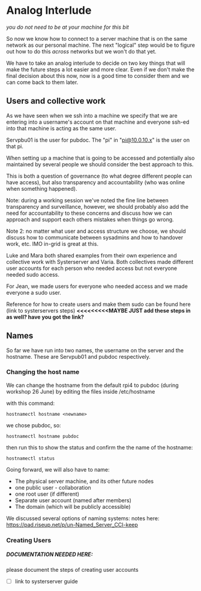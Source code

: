 # Analog Interlude
_you do not need to be at your machine for this bit_

So now we know how to connect to a server machine that is on the same network as our personal machine. The next "logical" step would be to figure out how to do this _across_ networks but we won't do that yet. 

We have to take an analog interlude to decide on two key things that will make the future steps a lot easier and more clear. Even if we don't make the final decision about this now, now is a good time to consider them and we can come back to them later.
## Users and collective work

As we have seen when we ssh into a machine we specify that we are entering into a username's account on that machine and everyone ssh-ed into that machine is acting as the same user. 

Servpbu01 is the user for pubdoc. The "pi" in "pi@10.0.10.x" is the user on that pi. 

When setting up a machine that is going to be accessed and potentially also maintained by several people we should consider the best approach to this. 

This is both a question of governance (to what degree different people can have access), but also transparency and accountability (who was online when something happened). 

Note: during a working session we've noted the fine line between transparency and surveillance, however, we should probably also add the need for accountability to these concerns and discuss how we can approach and support each others mistakes when things go wrong. 

Note 2: no matter what user and access structure we choose, we should discuss how to communicate between sysadmins and how to handover work, etc. IMO in-grid is great at this. 

Luke and Mara both shared examples from their own experience and collective work with Systerserver and Varia. Both collectives made different user accounts for each person who needed access but not everyone needed sudo access. 

For Jean, we made users for everyone who needed access and we made everyone a sudo user.

Reference for how to create users and make them sudo can be found here (link to systerservers steps) **<<<<<<<<<MAYBE JUST add these steps in as well? have you got the link?**
## Names

So far we have run into two names, the username on the server and the hostname. These are Servpub01 and pubdoc respectively. 
### Changing the host name
We can change the hostname from the default rpi4 to pubdoc (during workshop 26 June) by editing the files inside /etc/hostname 

with this command:

``` shell
hostnamectl hostname <newname>
```

we chose pubdoc, so:

``` shell
hostnamectl hostname pubdoc
```

then run this to show the status and confirm the the name of the hostname:

``` shell
hostnamectl status
```


Going forward, we will also have to name:

- The physical server machine, and its other future nodes
- one public user - collaboration
- one root user (if different)
- Separate user account (named after members)
- The domain (which will be publicly accessible)

We discussed several options of naming systems: notes here: https://pad.riseup.net/p/un-Named_Server_CCI-keep

### Creating Users
##### DOCUMENTATION NEEDED HERE:
please document the steps of creating user accounts
- [ ] link to systerserver guide